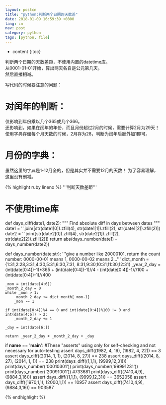 ```yaml
---
layout: postcn
title: "python:判断两个日期的天数差"
date: 2018-01-09 16:59:39 +0800
lang: cn
nav: post
category: python
tags: [python, file]
---
```


* content
{:toc}

判断两个日期的天数差距，不使用内置的datetime库。  
从0001-01-01开始，算出两天各自是公元第几天。  
然后直接相减。
<!-- more -->
写代码的时候要注意的问题：  
# 对闰年的判断：
仅影响到年份乘以几个365或几个366。  
还影响到，如果在闰年的年份，而且月份超过2月的时候，需要计算2月为29天！  
使用字典存储每个月天数的时候，2月存为28，判断为闰年后额外加1即可。  

# 月份的字典：
虽然这里的字典是1-12月全的，但是其实并不需要12月的天数！
为了容易理解，这里没有删减。

{% highlight ruby lineno %}
'''判断天数差距'''
# 不使用time库

def days_diff(date1, date2):
    """
        Find absolute diff in days between dates
    """
    date1 = ''.join([str(date1[0]).zfill(4), str(date1[1]).zfill(2), str(date1[2]).zfill(2)])
    date2 = ''.join([str(date2[0]).zfill(4), str(date2[1]).zfill(2), str(date2[2]).zfill(2)])
    return abs(days_number(date1) - days_number(date2))

def days_number(date:str):
    '''give a number like 20000101, return the count number:
    0000-00-01 means 1, 0000-00-02 means 2...'''
    dict_month = {1:31,2:28,3:31,4:30,5:31,6:30,7:31,
                  8:31,9:30,10:31,11:30,12:31}
    _year_2_day = (int(date[0:4])-1)*365 + (int(date[0:4])-1)//4 - (int(date[0:4])-1)//100 + (int(date[0:4])-1)//400

    _mon = int(date[4:6])
    _month_2_day = 0
    while _mon > 1:
        _month_2_day += dict_month[_mon-1]
        _mon -= 1

    if int(date[0:4])%4 == 0 and int(date[0:4])%100 != 0 and int(date[4:6]) > 2:
        _month_2_day += 1

    _day = int(date[6:])

    return _year_2_day + _month_2_day + _day

if __name__ == '__main__':
    #These "asserts" using only for self-checking and not necessary for auto-testing
    assert days_diff((1982, 4, 19), (1982, 4, 22)) == 3
    assert days_diff((2014, 1, 1), (2014, 8, 27)) == 238
    assert days_diff((2014, 8, 27), (2014, 1, 1)) == 238
    print(days_diff((1,1,1), (9999,12,31)))
    print(days_number('00010301'))
    print(days_number('99991231'))
    print(days_number('20091001'))  #733681
    print(days_diff((7410,4,9), (9884,3,16)))
    assert days_diff((1,1,1), (9999,12,31)) == 3652058
    assert days_diff((1970,1,1), (2000,1,1)) == 10957
    assert days_diff((7410,4,9), (9884,3,16)) == 903587

{% endhighlight %}